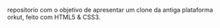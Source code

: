 repositorio com o objetivo de apresentar um clone da antiga plataforma orkut, feito com HTML5 & CSS3.
